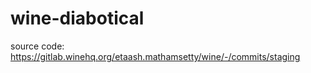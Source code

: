 # wine-diabotical

source code: https://gitlab.winehq.org/etaash.mathamsetty/wine/-/commits/staging

